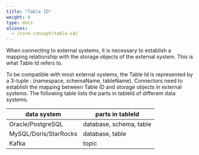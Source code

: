 ```yaml
---
title: "Table ID"
weight: 4
type: docs
aliases:
  - /core-concept/table-id/
---
```

<!--
Licensed to the Apache Software Foundation (ASF) under one
or more contributor license agreements.  See the NOTICE file
distributed with this work for additional information
regarding copyright ownership.  The ASF licenses this file
to you under the Apache License, Version 2.0 (the
"License"); you may not use this file except in compliance
with the License.  You may obtain a copy of the License at

  http://www.apache.org/licenses/LICENSE-2.0

Unless required by applicable law or agreed to in writing,
software distributed under the License is distributed on an
"AS IS" BASIS, WITHOUT WARRANTIES OR CONDITIONS OF ANY
KIND, either express or implied.  See the License for the
specific language governing permissions and limitations
under the License.
-->
When connecting to external systems, it is necessary to establish a mapping relationship with the storage objects of the external system. This is what Table Id refers to.

To be compatible with most external systems, the Table Id is represented by a 3-tuple : (namespace, schemaName, tableName). Connectors need to establish the mapping between Table ID and storage objects in external systems.
The following table lists the parts in tableId of different data systems.

| data system           | parts in tableId         |  
|-----------------------|--------------------------|   
| Oracle/PostgreSQL     | database, schema, table  |
| MySQL/Doris/StarRocks | database, table          |
| Kafka                 | topic                    |